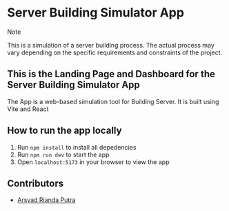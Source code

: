 # Server Building Simulator App

>[!NOTE]
> This is a simulation of a server building process. The actual process may vary depending on the specific
> requirements and constraints of the project.

## This is the Landing Page and Dashboard for the Server Building Simulator App
The App is a web-based simulation tool for Building Server. It is built using Vite and React

## How to run the app locally
1. Run ```npm install``` to install all depedencies
2. Run ```npm run dev``` to start the app  
3. Open ```localhost:5173``` in your browser to view the app

## Contributors
- [Arsyad Rianda Putra](https://github.com/InsoniacX)
